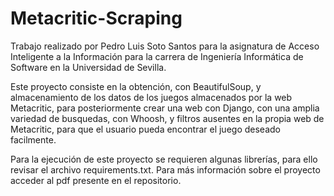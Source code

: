 # Metacritic-Scraping
Trabajo realizado por Pedro Luis Soto Santos para la asignatura de Acceso Inteligente a la Información para la carrera de Ingeniería Informática de Software en la Universidad de Sevilla.

Este proyecto consiste en la obtención, con BeautifulSoup, y almacenamiento de los datos de los juegos almacenados por la web Metacritic, para posteriormente crear una web con Django, con una amplia variedad de busquedas, con Whoosh, y filtros ausentes en la propia web de Metacritic, para que el usuario pueda encontrar el juego deseado facilmente.
  
 Para la ejecución de este proyecto se requieren algunas librerías, para ello revisar el archivo requirements.txt.
 Para más información sobre el proyecto acceder al pdf presente en el repositorio.
